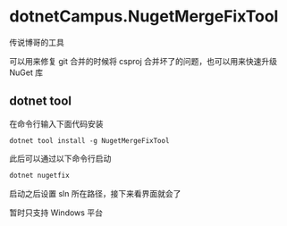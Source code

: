 # dotnetCampus.NugetMergeFixTool

传说博哥的工具

可以用来修复 git 合并的时候将 csproj 合并坏了的问题，也可以用来快速升级 NuGet 库

## dotnet tool

在命令行输入下面代码安装

```
dotnet tool install -g NugetMergeFixTool
```

此后可以通过以下命令行启动

```csharp
dotnet nugetfix
```

启动之后设置 sln 所在路径，接下来看界面就会了

暂时只支持 Windows 平台

